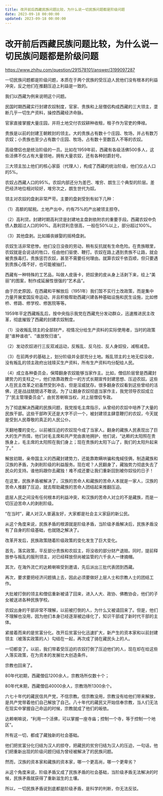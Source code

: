 ```yaml
---
title: 改开前后西藏民族问题比较，为什么说一切民族问题都是阶级问题
date: 2023-09-18 00:00:00
updated: 2023-09-18 00:00:00
---
```


# 改开前后西藏民族问题比较，为什么说一切民族问题都是阶级问题

https://www.zhihu.com/question/291578101/answer/3199097287

一切民族问题都是阶级问题，本质在于两个民族的受压迫人民他们没有根本的利益冲突，反之他们在推翻压迫上利益是一致的。

我们以西藏为例来说明这个问题。

民国时期西藏实行封建农奴制度，官家、贵族和上层僧侣构成西藏的三大领主，垄断几乎一切生产资料，操控西藏经济命脉。

官家直接掌握大量庄园，并将土地交付农奴耕种收租，租子作为官吏的俸禄。

贵族是以前的封建王朝敕封的领主。大的贵族占有数十个庄园、牧场，并占有数万农奴；小贵族也至少占有数个庄园、牧场，占有数十至数百人不等的农奴。

高级僧侣也是统治阶级的一员。比如在1959年前，西藏有各级活佛500多人，这些活佛不仅占有大量领地，拥有大量农奴，还有各种封爵封号。

三大领主加上他们的核心家臣（代理人），构成了西藏的统治阶级，他们仅占人口的5%。

农奴占西藏人口的95%。农奴内部还分为差巴、堆穷、朗生三个典型的阶层。差巴经济地位相对较好，堆穷次之，朗生世代为奴。

领主对农奴的盘剥非常严苛。主要的盘剥受到有如下几种：

（1）高额的赋税。土地产出中，约有75%的产出被领主掠夺。

（2）高利贷。封建时期高利贷是封建地主盘剥依附农的重要手段。西藏农奴中负债人数超过人口的90%。高利贷利息很高，一般在50%以上，部分超过100%。

（3）其他盘剥。比如婚丧嫁娶的摇椅盘剥。

农奴生活非常悲惨。他们没日没夜的劳动，稍有反抗就有生命危险。在贵族眼里，农奴就是会说话的牲口，任由他们驱使、鞭打。农奴在路上遇到贵族不让路，就会被贵族毒打。贵族惩罚农奴，甚至不需要任何理由。就算农奴千依百顺，但只要遇到贵族心情不好，也可能被抽打。

西藏有一种特殊的工艺品，叫做人皮唐卡，把奴隶的皮从身上活剥下来，绘上“美丽”的图案，制作成延展性很强的“艺术品”。

由于历史原因，在西藏和平解放后（1951年）我们暂不实行土改政策，而是集中力量开展爱国反帝运动，并且积极帮助西藏兴建各种基础设施和民生设施，比如修桥、修路、修学校、修医院等等。

1959年平定西藏叛乱后，按中央指示我党在西藏充分发动群众，迅速推进民主改革，彻底摧毁了西藏的封建农奴制度。

（1）没收叛乱领主的全部财产，视情况分给生产资料的实际使用者，当时的政策是“谁种谁收”、“谁放牧归谁”。

（2）发动农奴进行三反双减运动，反叛乱、反乌拉、反人身奴役，减租减息。

（3）在前两步的基础上，划分阶级并全部充分土地。叛乱领主的土地无偿没收，没有叛乱的领主政府出钱赎买生产资料，所有生产资料均分配给人民。

（4）成立各种委员会，保障翻身农奴能够当家作主。比如，僧侣阶层曾是西藏封建势力的支柱之一，他们依靠政教合一的方式长期宣传封建思想、压迫农奴。这些人在民主改革之初虽然受到冲击，但是淫威犹存。很多翻身农奴看到这些曾经的活佛，还是战战兢兢话不敢说。为了让翻身农奴彻底当家作主，我党领导农奴成立了“民主管理委员会”，由贫苦喇嘛当权，对上层僧侣专政。

为了彻底解决西藏的民族问题，我党按毛主席指示，从曾经的农奴中培养了大量的民族干部。这些干部昨天还是大字不识一个，被封建领主肆意鞭打的农奴，今天就是受到人民尊敬的真正的人民公仆。

天翻地覆的变化，以前被压迫的农奴现今成了当家人。翻身的藏族人民表现出了巨大的生产热情，他们对毛主席和共产党由衷地拥护，他们说，“达赖的太阳照在贵族身上，毛主席的太阳照在我们身上；现在贵族的太阳下山了，我们的太阳升起来了。”

解放初期，亲帝国主义的西藏封建势力，还能靠欺瞒哄骗和鬼蜮伎俩，制造藏族和汉族的矛盾，为剥削阶级的利益服务。现在呢？人民翻身了，藏独势力彻底失去了民众的支持。谁他妈跟你去藏独！难不成还要让我们重新回到被你奴役的日子！

在这里，民族矛盾被解决了，汉族的苦命人和藏族的苦命人本就是一家人，汉族的苦命人推翻了压迫，就去帮助藏族的苦命人团结起来推翻压迫。

底层人民之间没有任何根本的利益冲突，和汉族的苦命人对立的不是藏族，而是一切压迫苦命人的剥削阶级。

“在当时”，藏人对汉人普遍友好，大家都是社会主义家庭的新公民。

从这个角度来说，民族矛盾的根源就是阶级矛盾，当阶级矛盾解决后，民族矛盾没有了自身的阶级基础，也就随之解决了。

改革开发后，民族政策随着阶级政策的变化发生了巨大变化。

首先，落实政策，平反部分贵族和农奴主，将没收的部分财产退赔。同时，提前释放参与叛乱的服刑领主，对已经释放但尚被监管的六千余人一律摘帽。

其次，在海外流亡的达赖喇嘛受到邀请，先后派出三批代表团到西藏。

再次，要求要把经济问题搞上去，因此必须要做好上层人士和宗教人士的团结工作。

大批被打倒的领主和僧侣重新被请了回来，进入人大、政协、佛教协会，他们的子女被送进各种民族学校。

农奴出身的干部非常不理解，以前被打倒的人，为什么又被请回来了。但是，他们不理解也没用，因为他们本身已经逐渐被边缘化了，知识干部成了新时代干部的主体。

紧接着而来的是贫富分化。改开后贫富分化迅速扩大，新产生的资本家和以前封建领主（被落实政策的人）勾结在一起，再次成了骑在藏民头上的人。

一切都变了。以前，我们带着受压迫的农奴打倒了压迫他们的人，现在却在给这些人落实政策，在为资本的发展壮大创造条件。

宗教也回来了。

80年代初期，西藏僧侣1200余人，宗教场所仅数十个；

80年代末期，西藏僧侣40000余人，宗教场所1300余个。

六七十年代的藏民信共产党，不信宗教。信宗教没用，宗教没有给他们带来解放，是共产党带着他们自己解放了自己。八十年代的藏民又开始信奉宗教，当人们无法在现实中掌握自己命运的时候，宗教就成了他们的皈依。

达赖喇嘛说，“利用一个活佛，可以掌握一座寺庙；控制一个寺，等于控制一个地区”。

所有这一切，都成了藏独新的社会基础。

他们把贫富分化归结为汉人的掠夺，把藏民的贫穷归结为汉人的压迫，一句话，他们把重新出现的阶级问题归结为曾经被解决了的民族问题。

然而，汉族的资本家和藏族的资本家，哪一个更高尚，哪一个更卑劣？

从这个角度来说，阶级矛盾又成了民族矛盾的社会基础，当阶级矛盾无法解决的时候，民族矛盾就获得了重新滋生的土壤。

所以，一切民族矛盾说到底都是阶级矛盾，是科学的判断，你无法反驳。

